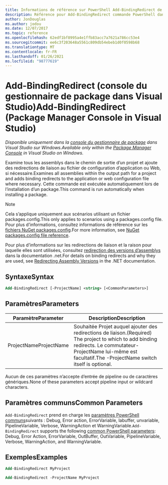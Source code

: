 ```yaml
---
title: Informations de référence sur PowerShell Add-BindingRedirect de NuGet
description: Référence pour Add-BindingRedirect commande PowerShell dans la console du gestionnaire de package NuGet dans Visual Studio.
author: JonDouglas
ms.author: jodou
ms.date: 12/07/2017
ms.topic: reference
ms.openlocfilehash: 62edf1bf8995a4e1ffb83acc7a7621a786cc53e4
ms.sourcegitcommit: ee6c3f203648a5561c809db54ebeb1d0f0598b68
ms.translationtype: MT
ms.contentlocale: fr-FR
ms.lasthandoff: 01/26/2021
ms.locfileid: "98777619"
---
```

# <a name="add-bindingredirect-package-manager-console-in-visual-studio"></a><span data-ttu-id="9d5d6-103">Add-BindingRedirect (console du gestionnaire de package dans Visual Studio)</span><span class="sxs-lookup"><span data-stu-id="9d5d6-103">Add-BindingRedirect (Package Manager Console in Visual Studio)</span></span>

<span data-ttu-id="9d5d6-104">*Disponible uniquement dans la [console du gestionnaire de package](../../consume-packages/install-use-packages-powershell.md) dans Visual Studio sur Windows.*</span><span class="sxs-lookup"><span data-stu-id="9d5d6-104">*Available only within the [Package Manager Console](../../consume-packages/install-use-packages-powershell.md) in Visual Studio on Windows.*</span></span>

<span data-ttu-id="9d5d6-105">Examine tous les assemblys dans le chemin de sortie d’un projet et ajoute des redirections de liaison au fichier de configuration d’application ou Web, si nécessaire.</span><span class="sxs-lookup"><span data-stu-id="9d5d6-105">Examines all assemblies within the output path for a project and adds binding redirects to the application or web configuration file where necessary.</span></span> <span data-ttu-id="9d5d6-106">Cette commande est exécutée automatiquement lors de l’installation d’un package.</span><span class="sxs-lookup"><span data-stu-id="9d5d6-106">This command is run automatically when installing a package.</span></span>

> [!NOTE]
> <span data-ttu-id="9d5d6-107">Cela s’applique uniquement aux scénarios utilisant un fichier packages.config.</span><span class="sxs-lookup"><span data-stu-id="9d5d6-107">This only applies to scenarios using a packages.config file.</span></span> <span data-ttu-id="9d5d6-108">Pour plus d’informations, consultez informations de référence sur les [fichiers NuGet packages.config](~/reference/packages-config.md).</span><span class="sxs-lookup"><span data-stu-id="9d5d6-108">For more information, see [NuGet packages.config file reference](~/reference/packages-config.md).</span></span>

<span data-ttu-id="9d5d6-109">Pour plus d’informations sur les redirections de liaison et la raison pour laquelle elles sont utilisées, consultez [redirection des versions d’assemblys](/dotnet/framework/configure-apps/redirect-assembly-versions) dans la documentation .net.</span><span class="sxs-lookup"><span data-stu-id="9d5d6-109">For details on binding redirects and why they are used, see [Redirecting Assembly Versions](/dotnet/framework/configure-apps/redirect-assembly-versions) in the .NET documentation.</span></span>

## <a name="syntax"></a><span data-ttu-id="9d5d6-110">Syntaxe</span><span class="sxs-lookup"><span data-stu-id="9d5d6-110">Syntax</span></span>

```ps
Add-BindingRedirect [-ProjectName] <string> [<CommonParameters>]
```

## <a name="parameters"></a><span data-ttu-id="9d5d6-111">Paramètres</span><span class="sxs-lookup"><span data-stu-id="9d5d6-111">Parameters</span></span>

| <span data-ttu-id="9d5d6-112">Paramètre</span><span class="sxs-lookup"><span data-stu-id="9d5d6-112">Parameter</span></span> | <span data-ttu-id="9d5d6-113">Description</span><span class="sxs-lookup"><span data-stu-id="9d5d6-113">Description</span></span> |
| --- | --- |
| <span data-ttu-id="9d5d6-114">ProjectName</span><span class="sxs-lookup"><span data-stu-id="9d5d6-114">ProjectName</span></span> | <span data-ttu-id="9d5d6-115">Souhaitée Projet auquel ajouter des redirections de liaison.</span><span class="sxs-lookup"><span data-stu-id="9d5d6-115">(Required) The project to which to add binding redirects.</span></span> <span data-ttu-id="9d5d6-116">Le commutateur-ProjectName lui-même est facultatif.</span><span class="sxs-lookup"><span data-stu-id="9d5d6-116">The -ProjectName switch itself is optional.</span></span> |

<span data-ttu-id="9d5d6-117">Aucun de ces paramètres n’accepte d’entrée de pipeline ou de caractères génériques.</span><span class="sxs-lookup"><span data-stu-id="9d5d6-117">None of these parameters accept pipeline input or wildcard characters.</span></span>

## <a name="common-parameters"></a><span data-ttu-id="9d5d6-118">Paramètres communs</span><span class="sxs-lookup"><span data-stu-id="9d5d6-118">Common Parameters</span></span>

<span data-ttu-id="9d5d6-119">`Add-BindingRedirect` prend en charge les [paramètres PowerShell communs](/powershell/module/microsoft.powershell.core/about/about_commonparameters)suivants : Debug, Error action, ErrorVariable, labuffer, unvariable, PipelineVariable, Verbose, WarningAction et WarningVariable.</span><span class="sxs-lookup"><span data-stu-id="9d5d6-119">`Add-BindingRedirect` supports the following [common PowerShell parameters](/powershell/module/microsoft.powershell.core/about/about_commonparameters): Debug, Error Action, ErrorVariable, OutBuffer, OutVariable, PipelineVariable, Verbose, WarningAction, and WarningVariable.</span></span>

## <a name="examples"></a><span data-ttu-id="9d5d6-120">Exemples</span><span class="sxs-lookup"><span data-stu-id="9d5d6-120">Examples</span></span>

```ps
Add-BindingRedirect MyProject

Add-BindingRedirect -ProjectName MyProject
```
